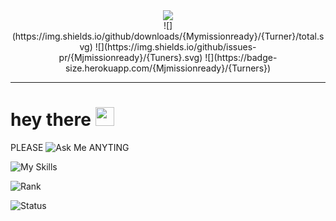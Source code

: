 

<div id="header" align="center">
 <img src=https://api.accredible.com/v1/frontend/credential_website_embed_image/badge/57124896>
 <br>
 ![](https://img.shields.io/github/downloads/{Mymissionready}/{Turner}/total.svg) ![](https://img.shields.io/github/issues-pr/{Mjmissionready}/{Tuners}.svg) ![](https://badge-size.herokuapp.com/{Mjmissionready}/{Turners})
</div>

---

<h1>
  hey there <img src="https://media.giphy.com/media/hvRJCLFzcasrR4ia7z/giphy.gif" width="30px"/>
</h1>

PLEASE ![Ask Me](https://img.shields.io/badge/Ask%20me-anything-1abc9c.svg) ANYTING


  
![My Skills](https://skills.thijs.gg/icons?i=js,html,css,py,nodejs,react,mysql,figma,&theme=light)


![Rank](https://github-readme-stats.vercel.app/api?username={Mjmissionready}&theme=blue-green)
 
![Status](https://github-readme-stats.vercel.app/api/top-langs/?username={Mjmissionready}&theme=blue-green)
